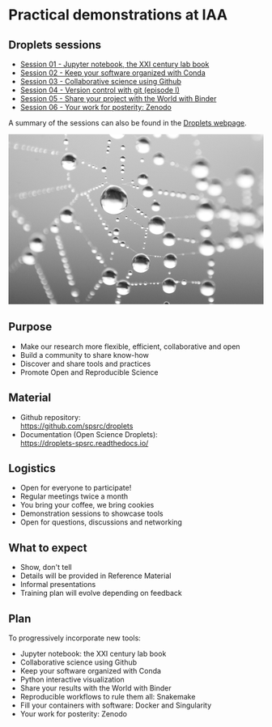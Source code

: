 # Practical demonstrations at IAA

## Droplets sessions

- [Session 01 - Jupyter notebook, the XXI century lab book](droplets-01-jupyter-notebooks/droplets-01-jupyter-notebooks.md)
- [Session 02 - Keep your software organized with Conda](droplets-02-conda/droplets-02-conda.md)
- [Session 03 - Collaborative science using Github](droplets-03-github/droplets-03-github.md)
- [Session 04 - Version control with git (episode I)](droplets-04-git/droplets-04-git.md)
- [Session 05 - Share your project with the World with Binder](droplets-05-binder/droplets-05-binder.md)
- [Session 06 - Your work for posterity: Zenodo](droplets-06-zenodo/droplets-06-zenodo.md)

A summary of the sessions can also be found in the [Droplets webpage](https://droplets-spsrc.readthedocs.io/sessions/).


![](../water_droplets.png)

## Purpose
- Make our research more flexible, efficient, collaborative and open
- Build a community to share know-how
- Discover and share tools and practices
- Promote Open and Reproducible Science
 
## Material
- Github repository:  
https://github.com/spsrc/droplets
- Documentation (Open Science Droplets):  
https://droplets-spsrc.readthedocs.io/

## Logistics
- Open for everyone to participate!
- Regular meetings twice a month
- You bring your coffee, we bring cookies
- Demonstration sessions to showcase tools
- Open for questions, discussions and networking

## What to expect
- Show, don't tell
- Details will be provided in Reference Material
- Informal presentations
- Training plan will evolve depending on feedback

## Plan

To progressively incorporate new tools:

* Jupyter notebook: the XXI century lab book
* Collaborative science using Github
* Keep your software organized with Conda
* Python interactive visualization
* Share your results with the World with Binder
* Reproducible workflows to rule them all: Snakemake
* Fill your containers with software: Docker and Singularity
* Your work for posterity: Zenodo




